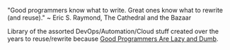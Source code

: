 "Good programmers know what to write. Great ones know what to rewrite (and reuse)." 
~ Eric S. Raymond, The Cathedral and the Bazaar

Library of the assorted DevOps/Automation/Cloud stuff created over the years to reuse/rewrite
because [Good Programmers Are Lazy and Dumb](http://blogoscoped.com/archive/2005-08-24-n14.html).
